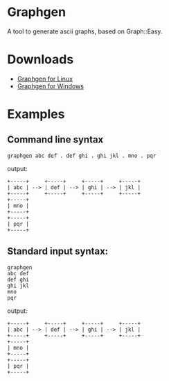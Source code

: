 
# Graphgen

A tool to generate ascii graphs, based on Graph::Easy.

# Downloads

- [Graphgen for Linux](https://bintray.com/aaubry/graphgen/graphgen)
- [Graphgen for Windows](https://ci.appveyor.com/project/aaubry/graphgen/build/artifacts)

# Examples

## Command line syntax

```
graphgen abc def . def ghi . ghi jkl . mno . pqr
```
output:
```
+-----+     +-----+     +-----+     +-----+
| abc | --> | def | --> | ghi | --> | jkl |
+-----+     +-----+     +-----+     +-----+
+-----+
| mno |
+-----+
+-----+
| pqr |
+-----+
```

## Standard input syntax:

```
graphgen
abc def
def ghi
ghi jkl
mno
pqr
```
output:
```
+-----+     +-----+     +-----+     +-----+
| abc | --> | def | --> | ghi | --> | jkl |
+-----+     +-----+     +-----+     +-----+
+-----+
| mno |
+-----+
+-----+
| pqr |
+-----+
```
